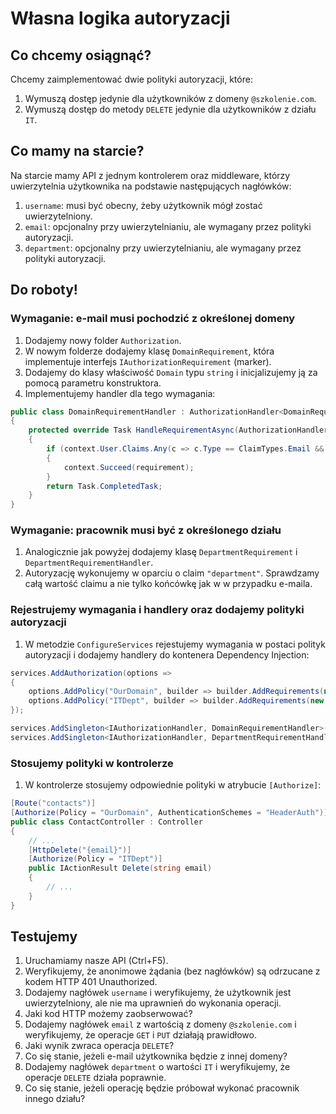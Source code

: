 # Własna logika autoryzacji

## Co chcemy osiągnąć?

Chcemy zaimplementować dwie polityki autoryzacji, które:

1. Wymuszą dostęp jedynie dla użytkowników z domeny `@szkolenie.com`.
1. Wymuszą dostęp do metody `DELETE` jedynie dla użytkowników z działu `IT`.


## Co mamy na starcie?

Na starcie mamy API z jednym kontrolerem oraz middleware, którzy uwierzytelnia użytkownika na podstawie następujących nagłówków:

1. `username`: musi być obecny, żeby użytkownik mógł zostać uwierzytelniony.
1. `email`: opcjonalny przy uwierzytelnianiu, ale wymagany przez polityki autoryzacji.
1. `department`: opcjonalny przy uwierzytelnianiu, ale wymagany przez polityki autoryzacji.


## Do roboty!

### Wymaganie: e-mail musi pochodzić z określonej domeny

1. Dodajemy nowy folder `Authorization`.
1. W nowym folderze dodajemy klasę `DomainRequirement`, która implementuje interfejs `IAuthorizationRequirement` (marker).
1. Dodajemy do klasy właściwość `Domain` typu `string` i inicjalizujemy ją za pomocą parametru konstruktora.
1. Implementujemy handler dla tego wymagania:

```csharp
public class DomainRequirementHandler : AuthorizationHandler<DomainRequirement>
{
    protected override Task HandleRequirementAsync(AuthorizationHandlerContext context, DomainRequirement requirement)
    {
        if (context.User.Claims.Any(c => c.Type == ClaimTypes.Email && c.Value.EndsWith(requirement.Domain)))
        {
            context.Succeed(requirement);
        }
        return Task.CompletedTask;
    }
}
```


### Wymaganie: pracownik musi być z określonego działu

1. Analogicznie jak powyżej dodajemy klasę `DepartmentRequirement` i `DepartmentRequirementHandler`.
1. Autoryzację wykonujemy w oparciu o claim `"department"`. Sprawdzamy całą wartość claimu a nie tylko końcówkę jak w w przypadku e-maila.


### Rejestrujemy wymagania i handlery oraz dodajemy polityki autoryzacji

1. W metodzie `ConfigureServices` rejestujemy wymagania w postaci polityk autoryzacji i dodajemy handlery do kontenera Dependency Injection:

```csharp
services.AddAuthorization(options =>
{
    options.AddPolicy("OurDomain", builder => builder.AddRequirements(new DomainRequirement("@szkolenie.com")));
    options.AddPolicy("ITDept", builder => builder.AddRequirements(new DepartmentRequirement("IT")));
});

services.AddSingleton<IAuthorizationHandler, DomainRequirementHandler>();
services.AddSingleton<IAuthorizationHandler, DepartmentRequirementHandler>();
```


### Stosujemy polityki w kontrolerze

1. W kontrolerze stosujemy odpowiednie polityki w atrybucie `[Authorize]`:

```csharp
[Route("contacts")]
[Authorize(Policy = "OurDomain", AuthenticationSchemes = "HeaderAuth")]
public class ContactController : Controller
{
    // ...
    [HttpDelete("{email}")]
    [Authorize(Policy = "ITDept")]
    public IActionResult Delete(string email)
    {
        // ...
    }
}
```


## Testujemy

1. Uruchamiamy nasze API (Ctrl+F5).
1. Weryfikujemy, że anonimowe żądania (bez nagłówków) są odrzucane z kodem HTTP 401 Unauthorized.
1. Dodajemy nagłówek `username` i weryfikujemy, że użytkownik jest uwierzytelniony, ale nie ma uprawnień do wykonania operacji.
  1. Jaki kod HTTP możemy zaobserwować?
1. Dodajemy nagłówek `email` z wartością z domeny `@szkolenie.com` i weryfikujemy, że operacje `GET` i `PUT` działają prawidłowo.
  1. Jaki wynik zwraca operacja `DELETE`?
  1. Co się stanie, jeżeli e-mail użytkownika będzie z innej domeny?
1. Dodajemy nagłówek `department` o wartości `IT` i weryfikujemy, że operacje `DELETE` działa poprawnie.
  1. Co się stanie, jeżeli operację będzie próbował wykonać pracownik innego działu?
